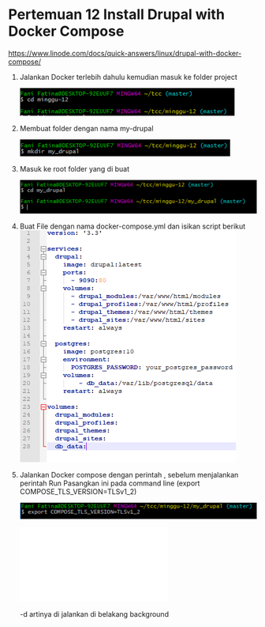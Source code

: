 # Pertemuan 12 Install Drupal with Docker Compose

https://www.linode.com/docs/quick-answers/linux/drupal-with-docker-compose/

1. Jalankan Docker terlebih dahulu kemudian masuk ke folder project
   
   ![00](gambar/1.PNG)
   
2. Membuat folder dengan nama my-drupal

   ![00](gambar/2.PNG)
	
3. Masuk ke root folder yang di buat

   ![00](gambar/3.PNG)

4. Buat File dengan nama docker-compose.yml dan isikan script berikut
   ![00](gambar/6.PNG)

5. Jalankan Docker compose dengan perintah , sebelum menjalankan perintah Run Pasangkan ini pada command line (export COMPOSE_TLS_VERSION=TLSv1_2)

   ![00](gambar/4.PNG)
   
   ![00](gambar/5.pgn)

	-d artinya di jalankan di belakang background



